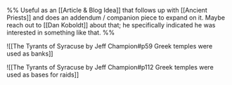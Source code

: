 %% Useful as an [[Article & Blog Idea]] that follows up with [[Ancient Priests]] and does an addendum / companion piece to expand on it. Maybe reach out to [[Dan Koboldt]] about that; he specifically indicated he was interested in something like that. %% 

![[The Tyrants of Syracuse by Jeff Champion#p59 Greek temples were used as banks]]

![[The Tyrants of Syracuse by Jeff Champion#p112 Greek temples were used as bases for raids]]

